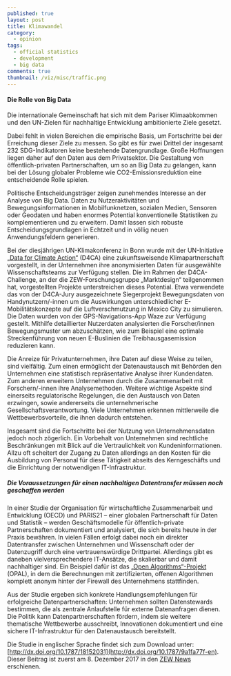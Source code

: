 ```yaml
---
published: true
layout: post
title: Klimawandel
category: 
  - opinion
tags: 
  - official statistics
  - development
  - big data
comments: true
thumbnail: /viz/misc/traffic.png
---
```



#### Die Rolle von Big Data

Die internationale Gemeinschaft hat sich mit dem Pariser Klimaabkommen und den UN-Zielen für nachhaltige Entwicklung ambitionierte Ziele gesetzt. 
<!--more-->
Dabei fehlt in vielen Bereichen die empirische Basis, um Fortschritte bei der Erreichung dieser Ziele zu messen. So gibt es für zwei Drittel der insgesamt 232 SDG-Indikatoren keine bestehende Datengrundlage. Große Hoffnungen liegen daher auf den Daten aus dem Privatsektor. Die Gestaltung von öffentlich-privaten Partnerschaften, um so an Big Data zu gelangen, kann bei der Lösung globaler Probleme wie CO2-Emissionsreduktion eine entscheidende Rolle spielen.

Politische Entscheidungsträger zeigen zunehmendes Interesse an der Analyse von Big Data. Daten zu Nutzeraktivitäten und Bewegungsinformationen in Mobilfunknetzen, sozialen Medien, Sensoren oder Geodaten und haben enormes Potential konventionelle Statistiken zu komplementieren und zu erweitern. Damit lassen sich robuste Entscheidungsgrundlagen in Echtzeit und in völlig neuen Anwendungsfeldern generieren.

Bei der diesjährigen UN-Klimakonferenz in Bonn wurde mit der UN-Initiative [„Data for Climate Action“](http://www.dataforclimateaction.org/home/challenge/) (D4CA) eine zukunftsweisende Klimapartnerschaft vorgestellt, in der Unternehmen ihre anonymisierten Daten für ausgewählte Wissenschaftsteams zur Verfügung stellen. Die im Rahmen der D4CA-Challenge, an der die ZEW-Forschungsgruppe „Marktdesign“ teilgenommen hat, vorgestellten Projekte unterstreichen dieses Potential. Etwa verwendete das von der D4CA-Jury ausgezeichnete Siegerprojekt Bewegungsdaten von Handynutzern/-innen um die Auswirkungen unterschiedlicher E-Mobilitätskonzepte auf die Luftverschmutzung in Mexico City zu simulieren. Die Daten wurden von der GPS-Navigations-App Waze zur Verfügung gestellt. Mithilfe detaillierter Nutzerdaten analysierten die Forscher/innen Bewegungsmuster um abzuschätzen, wie zum Beispiel eine optimale Streckenführung von neuen E-Buslinien die Treibhausgasemission reduzieren kann.

Die Anreize für Privatunternehmen, ihre Daten auf diese Weise zu teilen, sind vielfältig. Zum einen ermöglicht der Datenaustausch mit Behörden den Unternehmen eine statistisch repräsentative Analyse ihrer Kundendaten. Zum anderen erweitern Unternehmen durch die Zusammenarbeit mit Forschern/-innen ihre Analysemethoden. Weitere wichtige Aspekte sind einerseits regulatorische Regelungen, die den Austausch von Daten erzwingen, sowie andererseits die unternehmerische Gesellschaftsverantwortung. Viele Unternehmen erkennen mittlerweile die Wettbewerbsvorteile, die ihnen dadurch entstehen.

Insgesamt sind die Fortschritte bei der Nutzung von Unternehmensdaten jedoch noch zögerlich. Ein Vorbehalt von Unternehmen sind rechtliche Beschränkungen mit Blick auf die Vertraulichkeit von Kundeninformationen. Allzu oft scheitert der Zugang zu Daten allerdings an den Kosten für die Ausbildung von Personal für diese Tätigkeit abseits des Kerngeschäfts und die Einrichtung der notwendigen IT-Infrastruktur.

##### Die Voraussetzungen für einen nachhaltigen Datentransfer müssen noch geschaffen werden

In einer Studie der Organisation für wirtschaftliche Zusammenarbeit und Entwicklung (OECD) und PARIS21 – einer globalen Partnerschaft für Daten und Statistik – werden Geschäftsmodelle für öffentlich-private Partnerschaften dokumentiert und analysiert, die sich bereits heute in der Praxis bewähren. In vielen Fällen erfolgt dabei noch ein direkter Datentransfer zwischen Unternehmen und Wissenschaft oder der Datenzugriff durch eine vertrauenswürdige Drittpartei. Allerdings gibt es daneben vielversprechendere IT-Ansätze, die skalierbar und damit nachhaltiger sind. Ein Beispiel dafür ist das [„Open Algorithms“-Projekt](http://www.opalproject.org/) (OPAL), in dem die Berechnungen mit zertifizierten, offenen Algorithmen komplett anonym hinter der Firewall des Unternehmens stattfinden.

Aus der Studie ergeben sich konkrete Handlungsempfehlungen für erfolgreiche Datenpartnerschaften: Unternehmen sollten Datenstewards bestimmen, die als zentrale Anlaufstelle für externe Datenanfragen dienen. Die Politik kann Datenpartnerschaften fördern, indem sie weitere thematische Wettbewerbe ausschreibt, Innovationen dokumentiert und eine sichere IT-Infrastruktur für den Datenaustausch bereitstellt.

Die Studie in englischer Sprache findet sich zum Download unter: [http://dx.doi.org/10.1787/18152031](http://dx.doi.org/10.1787/9a1fa77f-en). Dieser Beitrag ist zuerst am 8. Dezember 2017 in den [ZEW News](http://www.zew.de/de/publikationen/12-2017/) erschienen.



